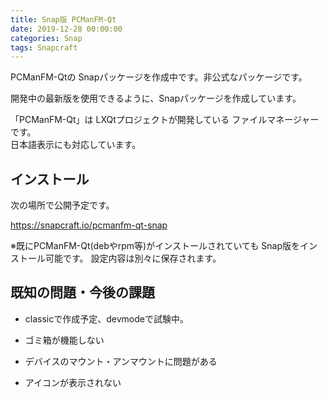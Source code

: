 ```yaml
---
title: Snap版 PCManFM-Qt
date: 2019-12-28 00:00:00
categories: Snap
tags: Snapcraft
---
```


PCManFM-Qtの Snapパッケージを作成中です。非公式なパッケージです。

開発中の最新版を使用できるように、Snapパッケージを作成しています。

「PCManFM-Qt」は LXQtプロジェクトが開発している ファイルマネージャーです。  
日本語表示にも対応しています。

## インストール

次の場所で公開予定です。

<https://snapcraft.io/pcmanfm-qt-snap>

※既にPCManFM-Qt(debやrpm等)がインストールされていても Snap版をインストール可能です。
設定内容は別々に保存されます。

## 既知の問題・今後の課題

* classicで作成予定、devmodeで試験中。

* ゴミ箱が機能しない
* デバイスのマウント・アンマウントに問題がある
* アイコンが表示されない

